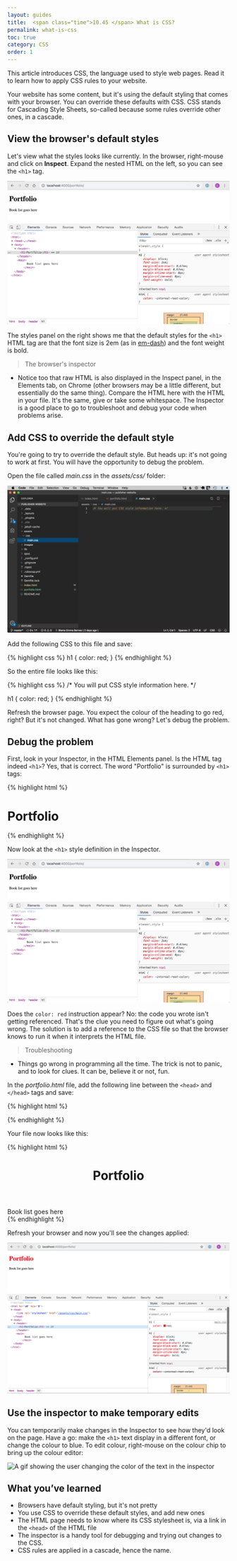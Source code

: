 ```yaml
---
layout: guides
title:  <span class="time">10.45 </span> What is CSS?
permalink: what-is-css
toc: true
category: CSS
order: 1
---
```


<!-- <span class="tag tag--draft">Not started</span> -->
<!-- <span class="tag tag--progress">In progress</span> -->
<!-- <span class="tag tag--review">Ready for review</span> -->
<!-- <span class="tag tag--approved">Approved</span> -->

<p class="content__abstract">
  This article introduces CSS, the language used to style web pages. Read it to learn how to apply CSS rules to your website.
</p>

Your website has some content, but it's using the default styling that comes with your browser. You can override these defaults with CSS. CSS stands for Cascading Style Sheets, so-called because some rules override other ones, in a cascade.

## View the browser's default styles

Let's view what the styles looks like currently. In the browser, right-mouse and click on **Inspect**. Expand the nested HTML on the left, so you can see the `<h1>` tag.

![A screenshot showing the browser's inspector, showing h1 css](assets/images/inspect.png)

The styles panel on the right shows me that the default styles for the `<h1>` HTML tag are that the font size is 2em (as in [em-dash](https://en.wikipedia.org/wiki/Em_(typography))) and the font weight is bold.

> <span class="content__learn-more">The browser's inspector</span>
* Notice too that raw HTML is also displayed in the Inspect panel, in the Elements tab, on Chrome (other browsers may be a little different, but essentially do the same thing). Compare the HTML here with the HTML in your file. It's the same, give or take some whitespace. The Inspector is a good place to go to troubleshoot and debug your code when problems arise.

## Add CSS to override the default style

You're going to try to override the default style. But heads up: it's not going to work at first. You will have the opportunity to debug the problem.

Open the file called _main.css_ in the _assets/css/_ folder:

![Screenshot showing the empty file where the reader will put their css code](assets/images/main-css.png)

Add the following CSS to this file and save:

{% highlight css %}
  h1 {
    color: red;
  }
{% endhighlight %}

So the entire file looks like this:

{% highlight css %}
  /* You will put CSS style information here. */

  h1 {
    color: red;
  }
{% endhighlight %}

Refresh the browser page. You expect the colour of the heading to go red, right? But it's not changed. What has gone wrong? Let's debug the problem.

## Debug the problem

First, look in your Inspector, in the HTML Elements panel. Is the HTML tag indeed `<h1>`? Yes, that is correct. The word "Portfolio" is surrounded by `<h1>` tags:

{% highlight html %}
  <h1>
    Portfolio
  </h1>
{% endhighlight %}

Now look at the `<h1>` style definition in the Inspector.

![Using the inspector to show that the css styles aren't being applied. The screenshot shows that the new styles do not appear in the browser's inspector](assets/images/inspect.png)

Does the `color: red` instruction appear? No: the code you wrote isn't getting referenced. That's the clue you need to figure out what's going wrong. The solution is to add a reference to the CSS file so that the browser knows to run it when it interprets the HTML file.

> <span class="content__learn-more">Troubleshooting</span>
* Things go wrong in programming all the time. The trick is not to panic, and to look for clues. It can be, believe it or not, fun.

In the _portfolio.html_ file, add the following line between the `<head>` and `</head>` tags and save:

{% highlight html %}
  <link rel="stylesheet" href="/assets/css/main.css"/>
{% endhighlight %}

Your file now looks like this:

{% highlight html %}
  <!doctype html>
  <html>
    <head>
      <link rel="stylesheet" href="/assets/css/main.css"/>
    </head>
    <body>
      <header>
        <h1>
          Portfolio
        </h1>
      </header>
      <main>
        Book list goes here
      </main>
    </body>
  </html>
{% endhighlight %}

Refresh your browser and now you'll see the changes applied:

![The css now works as the screenshot shows the h1 rendered in red](assets/images/css-red.png)

## Use the inspector to make temporary edits

You can temporarily make changes in the Inspector to see how they'd look on the page. Have a go: make the `<h1>` text display in a different font, or change the colour to blue. To edit colour, right-mouse on the colour chip to bring up the colour editor:

![A gif showing the user changing the color of the text in the inspector](assets/images/css-blue.gif)

## What you’ve learned

* Browsers have default styling, but it's not pretty
* You use CSS to override these default styles, and add new ones
* The HTML page needs to know where its CSS stylesheet is, via a link in the `<head>` of the HTML file
* The inspector is a handy tool for debugging and trying out changes to the CSS.
* CSS rules are applied in a cascade, hence the name.

